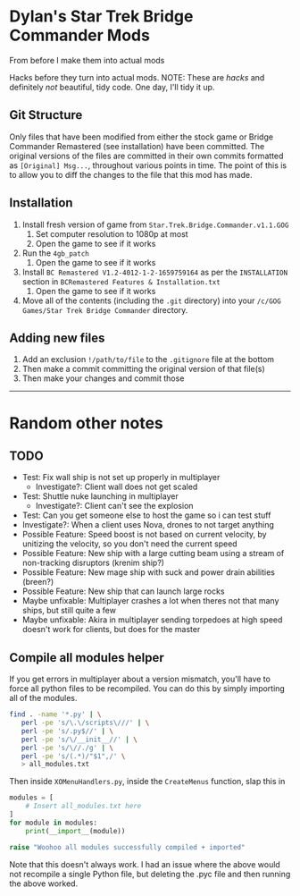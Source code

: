 # Dylan's Star Trek Bridge Commander Mods

From before I make them into actual mods

Hacks before they turn into actual mods. NOTE: These are *hacks* and definitely *not* beautiful, tidy code.
One day, I'll tidy it up.

## Git Structure

Only files that have been modified from either the stock game or Bridge Commander Remastered (see installation) have been committed.
The original versions of the files are committed in their own commits formatted as `[Original] Msg...`, throughout various points in time.
The point of this is to allow you to diff the changes to the file that this mod has made.

## Installation

1. Install fresh version of game from `Star.Trek.Bridge.Commander.v1.1.GOG`
    1. Set computer resolution to 1080p at most
    1. Open the game to see if it works
1. Run the `4gb_patch`
    1. Open the game to see if it works
1. Install `BC Remastered V1.2-4012-1-2-1659759164` as per the `INSTALLATION` section in `BCRemastered Features & Installation.txt`
    1. Open the game to see if it works
1. Move all of the contents (including the `.git` directory) into your `/c/GOG Games/Star Trek Bridge Commander` directory.

## Adding new files

1. Add an exclusion `!/path/to/file` to the `.gitignore` file at the bottom
1. Then make a commit committing the original version of that file(s)
1. Then make your changes and commit those

----

# Random other notes

## TODO

- Test: Fix wall ship is not set up properly in multiplayer
    - Investigate?: Client wall does not get scaled
- Test: Shuttle nuke launching in multiplayer
    - Investigate?: Client can't see the explosion
- Test: Can you get someone else to host the game so i can test stuff
- Investigate?: When a client uses Nova, drones to not target anything
- Possible Feature: Speed boost is not based on current velocity, by unitizing the velocity, so you don't need the current speed
- Possible Feature: New ship with a large cutting beam using a stream of non-tracking disruptors (krenim ship?)
- Possible Feature: New mage ship with suck and power drain abilities (breen?)
- Possible Feature: New ship that can launch large rocks
- Maybe unfixable: Multiplayer crashes a lot when theres not that many ships, but still quite a few
- Maybe unfixable: Akira in multiplayer sending torpedoes at high speed doesn't work for clients, but does for the master

## Compile all modules helper

If you get errors in multiplayer about a version mismatch, you'll have to force all python files to be recompiled.
You can do this by simply importing all of the modules.

```bash
find . -name '*.py' | \
   perl -pe 's/\.\/scripts\///' | \
   perl -pe 's/.py$//' | \
   perl -pe 's/\/__init__//' | \
   perl -pe 's/\//./g' | \
   perl -pe 's/(.*)/"$1",/' \
   > all_modules.txt
```

Then inside `XOMenuHandlers.py`, inside the `CreateMenus` function, slap this in

```python
modules = [
    # Insert all_modules.txt here
]
for module in modules:
    print(__import__(module))

raise "Woohoo all modules successfully compiled + imported"
```

Note that this doesn't always work. I had an issue where the above would not recompile a single
Python file, but deleting the .pyc file and then running the above worked.
